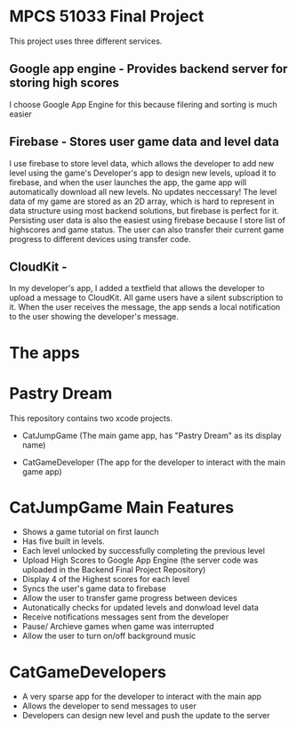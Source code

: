# MPCS 51033 Final Project

This project uses three different services.

## Google app engine - Provides backend server for storing high scores 
I choose Google App Engine for this because filering and sorting is much easier

## Firebase - Stores user game data and level data
I use firebase to store level data, which allows the developer to add new level using the game's Developer's app to design new levels, 
upload it to firebase, and when the user launches the app, the game app will automatically download all new levels. No updates neccessary! 
The level data of my game are stored as an 2D array, which is hard to represent in data structure using most backend solutions, but firebase is perfect for it. Persisting user data is also the easiest using firebase because I store list of highscores and game status. The user can also transfer their
current game progress to different devices using transfer code. 

## CloudKit - 
In my developer's app, I added a textfield that allows the developer to upload a message to CloudKit. All game users have a silent subscription to it. When the user receives the message, the app sends a local notification to the user showing the developer's message.

# The apps

# Pastry Dream

This repository contains two xcode projects. 

- CatJumpGame (The main game app, has "Pastry Dream" as its display name) 

- CatGameDeveloper (The app for the developer to interact with the main game app)

# CatJumpGame Main Features

- Shows a game tutorial on first launch
- Has five built in levels.
- Each level unlocked by successfully completing the previous level
- Upload High Scores to Google App Engine (the server code was uploaded in the Backend Final Project Repository)
- Display 4 of the Highest scores for each level
- Syncs the user's game data to firebase
- Allow the user to transfer game progress between devices
- Autonatically checks for updated levels and donwload level data
- Receive notifications messages sent from the developer
- Pause/ Archieve games when game was interrupted 
- Allow the user to turn on/off background music

# CatGameDevelopers

- A very sparse app for the developer to interact with the main app
- Allows the developer to send messages to user
- Developers can design new level and push the update to the server





